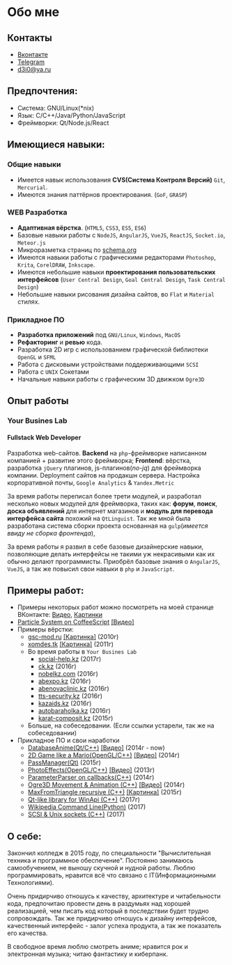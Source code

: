 Обо мне
=======

## Контакты
- [Вконтакте](https://vk.com/demetri0)
- [Telegram](https://telegram.me/demetri0)
- [d3i0@ya.ru](mailto:d3i0+github@ya.ru)

## Предпочтения:
- Система:    GNU/Linux(*nix)
- Язык:       C/C++/Java/Python/JavaScript
- Фреймворки: Qt/Node.js/React

## Имеющиеся навыки:

### Общие навыки
- Имеется навык использования **CVS(Система Контроля Версий)** `Git`, `Mercurial`.
- Имеются знания паттёрнов проектирования. (`GoF`, `GRASP`)

### WEB Разработка
- **Адаптивная вёрстка**. (`HTML5`, `CSS3`, `ES5`, `ES6`)
- Базовые навыки работы с `NodeJS`, `AngularJS`, `VueJS`, `ReactJS`, `Socket.io`, `Meteor.js`
- Микроразметка страниц по [schema.org](schema.org)
- Имеются навыки работы с графическими редакторами `Photoshop`, `Krita`, `CorelDRAW`, `Inkscape`.
- Имеются небольшие навыки **проектирования пользовательских интерфейсов** (`User Central Design`, `Goal Central Design`, `Task Central Design`)
- Небольшие навыки рисования дизайна сайтов, во `Flat` и `Material` стилях.

### Прикладное ПО
- **Разработка приложений** под `GNU/Linux`, `Windows`, `MacOS`
- **Рефакторинг** и **ревью** кода.
- Разработка 2D игр с использованием графической библиотеки `OpenGL` и `SFML`
- Работа с дисковыми устройствами поддерживающими `SCSI`
- Работа с `UNIX` Сокетами
- Начальные навыки работы с графическим 3D движком `Ogre3D`

## Опыт работы
### Your Busines Lab
#### Fullstack Web Developer
Разработка web-сайтов. **Backend** на `php`-фреймворке написанном компанией + развитие этого фреймворка; **Frontend**: вёрстка, разработка `jQuery` плагинов, js-плагинов(*no-jq*) для фреймворка компании.
Deployment сайтов на продакшн сервера. Настройка корпоративной почты, `Google Analytics` & `Yandex.Metric`

За время работы переписал более трети модулей, и разработал несколько новых модулей для фреймворка, таких как: **форум**, **поиск**, **доска объявлений** для интернет магазинов и **модуль для перевода интерфейса сайта** похожий на `QtLinguist`. Так же мной была разработана система сборки проекта основанная на `gulp`(*имеется ввиду не сборка фронтенда*),

За время работы я развил в себе базовые дизайнерские навыки, позволяющие делать интерфейсы не такими уж некрасивыми как их обычно делают программисты. Приобрёл базовые знания о `AngularJS`, `VueJS`, а так же повысил свои навыки в `php` и `JavaScript`.

## Примеры работ:
- Примеры некоторых работ можно посмотреть на моей странице ВКонтакте:  [Видео](https://vk.com/video?section=album_48157613), [Картинки](https://vk.com/album181219257_170061149)
- [Particle System on CoffeeScript](https://github.com/Demetri0/CoffeeScript-ParticleSystem) [[Видео]](https://vk.com/video181219257_171517914)
- Примеры вёрстки:
  - [gsc-mod.ru](http://stalker-zone13.ucoz.ru/) [[Картинка]](https://pp.vk.me/c628123/v628123257/bf35/6I0knWLINdo.jpg) (2010г)
  - [xomdes.tk](https://github.com/Demetri0/xD_Xomdes) [[Картинка]](https://github.com/Demetri0/xD_Xomdes/raw/master/design.jpg) (2011г)
  - Во время работы в `Your Busines Lab`
    - [social-help.kz](http://social-help.kz) (2017г)
    - [ck.kz](http://ck.kz/) (2016г)
    - [nobelkz.com](http://nobelkz.com/) (2016г)
    - [abexpo.kz](http://abexpo.kz/) (2016г)
    - [abenovaclinic.kz](http://abenovaclinic.kz/) (2016г)
    - [tts-security.kz](http://tts-security.kz/) (2016г)
    - [kazaids.kz](http://kazaids.kz/ru/) (2016г)
    - [autobaraholka.kz](http://autobaraholka.kz/) (2016г)
    - [karat-composit.kz](karat-composit.kz) (2015г)
  - Больше, на собеседовании. (Если ссылки устарели, так же на собеседовании)
- Прикладное ПО и свои наработки
  - [DatabaseAnime(Qt/C++)](https://github.com/LibertaSoft/DatabaseAnime) [[Видео]](https://vk.com/video181219257_170854233) (2014г - now)
  - [2D Game like a Mario(OpenGL/C++)](https://github.com/Demetri0/2D_Game) [[Видео]](https://vk.com/video181219257_167341010) (2014г)
  - [PassManager(Qt)](https://github.com/Demetri0/Pass_Manager) (2015г)
  - [PhotoEffects(OpenGL/C++)](https://github.com/Demetri0/PhotoEffect) [[Видео]](https://vk.com/video181219257_165261615) (2013г)
  - [ParameterParser on callbacks(C++)](https://github.com/Demetri0/ParametrParser) (2014г)
  - [Ogre3D Movement & Animation (C++)](https://github.com/Demetri0/Ogre3DMovement) [[Видео]](https://vk.com/video181219257_168403478) (2014г)
  - [MaxFromTriangle recursive (C++)](https://github.com/Demetri0/Triangle) [[Картинка]](https://pp.vk.me/c621825/v621825257/12cb1/HYk2KsLY1lw.jpg) (2015г)
  - [Qt-like library for WinApi (C++)](https://github.com/TheCodingArt/WWin) (2017г)
  - [Wikipedia Command Line(Python)](https://github.com/Demetri0/cwiki/) (2017)
  - [SCSI & Unix sockets (C++)](https://github.com/Demetri0/SCSI_Lib) (2017)

## О себе:
Закончил колледж в 2015 году, по специальности "Вычислительная техника и программное обеспечение". Постоянно занимаюсь самообучением, не выношу скучной и нудной работы. Люблю программировать, нравится всё что связано с IT(Информационными Технологиями).

Очень придирчиво отношусь к качеству, архитектуре и читабельности кода, предпочитаю провести день в раздумьях над хорошей реализацией, чем писать код который в последствии будет трудно сопровождать. Так же придирчиво отношусь к дизайну интерфейсов, качественный интерфейс - залог успеха продукта, а так же показатель его качества.

В свободное время люблю смотреть аниме; нравится рок и электронная музыка; читаю фантастику и киберпанк.
